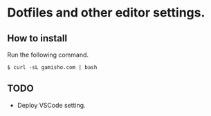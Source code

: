 # Dotfiles and other editor settings.

## How to install
Run the following command.
```
$ curl -sL gamisho.com | bash
```

## TODO
* Deploy VSCode setting.
